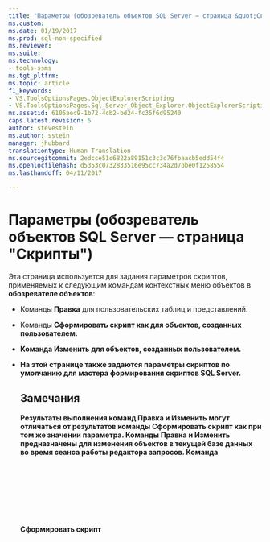 ```yaml
---
title: "Параметры (обозреватель объектов SQL Server — страница &quot;Скрипты&quot;) | Документация Майкрософт"
ms.custom: 
ms.date: 01/19/2017
ms.prod: sql-non-specified
ms.reviewer: 
ms.suite: 
ms.technology:
- tools-ssms
ms.tgt_pltfrm: 
ms.topic: article
f1_keywords:
- VS.ToolsOptionsPages.ObjectExplorerScripting
- VS.ToolsOptionsPages.Sql_Server_Object_Explorer.ObjectExplorerScripting
ms.assetid: 6105aec9-1b72-4cb2-bd24-fc35f6d95240
caps.latest.revision: 5
author: stevestein
ms.author: sstein
manager: jhubbard
translationtype: Human Translation
ms.sourcegitcommit: 2edcce51c6822a89151c3c3c76fbaacb5edd54f4
ms.openlocfilehash: d5353c0732833516e95cc734a2d7bbe0f1258554
ms.lasthandoff: 04/11/2017

---
```

# <a name="options-sql-server-object-explorer---scripting-page"></a>Параметры (обозреватель объектов SQL Server — страница "Скрипты")
Эта страница используется для задания параметров скриптов, применяемых к следующим командам контекстных меню объектов в **обозревателе объектов**:  
  
-   Команды **Правка** для пользовательских таблиц и представлений.  
  
-   Команды **Сформировать скрипт <object> как** для объектов, созданных пользователем.  
  
-   Команда **Изменить** для объектов, созданных пользователем.  
  
-   На этой странице также задаются параметры скриптов по умолчанию для **мастера формирования скриптов SQL Server**.  
  
## <a name="remarks"></a>Замечания  
Результаты выполнения команд **Правка** и **Изменить** могут отличаться от результатов команды **Сформировать скрипт <object> как** при том же значении параметра. Команды **Правка** и **Изменить** предназначены для изменения объектов в текущей базе данных во время сеанса работы редактора запросов. Команда **Сформировать скрипт <object> как** предназначена для формирования скрипта, который можно использовать позже для создания объектов.  
  
## <a name="options"></a>Параметры  
Укажите параметры создания скриптов, выбрав нужные настройки из числа доступных в окне списка, расположенном справа от каждого параметра.  
  
### <a name="general-scripting-options"></a>Общие параметры скрипта  
**Разделить отдельные инструкции**  
Разделяет отдельные инструкции [!INCLUDE[tsql](../../includes/tsql_md.md)] с помощью пакетного разделителя. Чтобы изменить пакетный разделитель по умолчанию для **редактора запросов**, выберите **Сервис**/**Параметры**/**Выполнение запроса**/**SQL Server**/**Общие**/**Разделитель пакетов**. Значение по умолчанию — False. Дополнительные сведения см. в разделе [GO (Transact-SQL)](http://msdn.microsoft.com/en-us/b2ca6791-3a07-4209-ba8e-2248a92dd738).  
  
**Включить описательные заголовки**  
Добавляет к скрипту описательные комментарии, разделяя его на разделы для каждого объекта. Значение по умолчанию — True. Дополнительные сведения см. в разделе [/*...*/ (Comment) (Transact-SQL)](http://msdn.microsoft.com/en-us/4d9ab1b2-4bbb-4c16-beb1-cafc1af7417c).  
  
**Включить параметры vardecimal**  
Включает параметры хранения vardecimal. Значение по умолчанию — False. Дополнительные сведения см. в разделе [sp_db_vardecimal_storage_format (Transact-SQL)](http://msdn.microsoft.com/en-us/9920b2f7-b802-4003-913c-978c17ae4542).  
  
**Создать скрипт для отслеживания изменений**  
Включает в скрипт сведения об отслеживании изменений.  
  
**Скрипт для версии сервера**  
Создает скрипт, который можно выполнять на выбранной версии [!INCLUDE[ssNoVersion](../../includes/ssnoversion_md.md)]. Новые функции [!INCLUDE[ssCurrent](../../includes/sscurrent_md.md)] нельзя внести в скрипты для более ранних версий. Некоторые скрипты, созданные для [!INCLUDE[ssCurrent](../../includes/sscurrent_md.md)] , нельзя выполнять на серверах, где выполняется более ранняя версия [!INCLUDE[ssNoVersion](../../includes/ssnoversion_md.md)], или в базе данных с более ранним значением [уровня совместимости баз данных](http://msdn.microsoft.com/en-us/ca5fd220-d5ea-4182-8950-55d4101a86f6).  
  
**Внести в скрипт полнотекстовые каталоги**  
Включает скрипт для полнотекстовых каталогов. Значение по умолчанию — False. Дополнительные сведения см. в разделе [CREATE FULLTEXT CATALOG (Transact-SQL)](http://msdn.microsoft.com/en-us/d7a8bd93-e2d7-4a40-82ef-39069e65523b).  
  
**Внести в скрипт инструкцию USE <database>**  
Добавляет в скрипт инструкцию USE DATABASE для создания объектов базы данных в контексте текущей базы данных в **обозревателе объектов** . Если предполагается выполнение скрипта в другой базе данных, присвойте этому параметру значение False, чтобы не включать инструкцию USE DATABASE. Значение по умолчанию — True. Дополнительные сведения см. в разделе [USE (Transact-SQL)](http://msdn.microsoft.com/en-us/c05acac8-c063-4770-8e36-d7f71d500b10).  
  
### <a name="object-scripting-options"></a>Параметры скрипта объекта  
**Сформировать скрипт для зависимых объектов**  
Формирует скрипт для дополнительных объектов, необходимых при выполнении скрипта для выбранного объекта. Значение по умолчанию — False.  
  
**Включить предложение IF NOT EXISTS**  
Включает инструкцию для проверки отсутствия каждого объекта в базе данных перед попыткой создания этого объекта. Значение по умолчанию — False. Дополнительные сведения см. в разделах [IF...ELSE (Transact-SQL)](http://msdn.microsoft.com/en-us/676c881f-dee1-417a-bc51-55da62398e81) и [EXISTS (Transact-SQL)](http://msdn.microsoft.com/en-us/b6510a65-ac38-4296-a3d5-640db0c27631).  
  
**Имена объектов квалификаторов схемы**  
Квалифицирует имена объектов по схеме объектов. Значение по умолчанию — False. Дополнительные сведения см. в разделе [Создание схемы базы данных](http://msdn.microsoft.com/en-us/ed2a5522-f4d2-4111-95a4-d3e1e5081739).  
  
**Внести в скрипт расширенные свойства**  
Включает в скрипт расширенные свойства, если они имеются у объекта. Значение по умолчанию — False. Дополнительные сведения см. в разделе [sp_addextendedproperty (Transact-SQL)](http://msdn.microsoft.com/en-us/565483ea-875b-4133-b327-d0006d2d7b4c).  
  
**Владелец скрипта**  
Включает владельца в созданный скрипт. Значение по умолчанию — False.  
  
**Внести в скрипт разрешения**  
Включает в скрипт разрешения для объектов базы данных. Значение по умолчанию — True. Дополнительные сведения см. в разделе [Разрешения](http://msdn.microsoft.com/en-us/f28e3dea-24e6-4a81-877b-02ec4c7e36b9).  
  
### <a name="tableview-options"></a>Параметры таблицы или представления  
Следующие параметры применяются только к скриптам таблиц и представлений.  
  
**Преобразовать определяемые пользователем типы данных в базовые типы**  
Преобразует определяемые пользователем типы данных в базовые типы, из которых они были созданы. Используйте значение True, если в базе данных, в которой будет выполняться скрипт, отсутствуют определяемые пользователем типы данных базы данных-источника. Используйте значение False для сохранения определяемых пользователем типов данных. Значение по умолчанию — False. Дополнительные сведения см. в разделе [CREATE TYPE (Transact-SQL)](http://msdn.microsoft.com/en-us/2202236b-e09f-40a1-bbc7-b8cff7488905).  
  
**Создать команды SET ANSI PADDING**  
Добавляет инструкцию SET ANSI_PADDING до и после каждой инструкции CREATE TABLE. Значение по умолчанию — True. Дополнительные сведения см. в разделе [SET ANSI_PADDING (Transact-SQL)](http://msdn.microsoft.com/en-us/92bd29a3-9beb-410e-b7e0-7bc1dc1ae6d0).  
  
**Включить сортировку**  
Включить параметры сортировки в определение столбца. Значение по умолчанию — True. Дополнительные сведения см. в статье [Collation and Unicode Support](http://msdn.microsoft.com/en-us/92d34f48-fa2b-47c5-89d3-a4c39b0f39eb).  
  
**Включить свойство IDENTITY**  
Включает определения для начального значения свойства IDENTITY и шага приращения значения свойства IDENTITY. Значение по умолчанию — True. Дополнительные сведения см. в разделе [IDENTITY (Property) (Transact-SQL)](http://msdn.microsoft.com/en-us/8429134f-c821-4033-a07c-f782a48d501c).  
  
**Ссылки на внешние ключи квалификаторов схемы**  
Добавляет имя схемы к ссылкам на таблицы для ограничений FOREIGN KEY. Значение по умолчанию — True.  
  
**Внести в скрипт связанные значения по умолчанию и правила**  
Включает вызовы хранимых процедур привязки **sp_bindefault** и **sp_bindrule** . Значение по умолчанию — True. Дополнительные сведения см. в разделах [sp_bindefault (Transact-SQL)](http://msdn.microsoft.com/en-us/3da70c10-68d0-4c16-94a5-9e84c4a520f6) и [sp_bindrule (Transact-SQL)](http://msdn.microsoft.com/en-us/2606073e-c52f-498d-a923-5026b9d97e67).  
  
**Внести в скрипт ограничения CHECK**  
Добавляет в скрипт [ограничения CHECK](http://msdn.microsoft.com/en-us/637098af-2567-48f8-90f4-b41df059833e) . Значение по умолчанию — True.  
  
**Внести в скрипт значения по умолчанию**  
Включает в скрипт значения по умолчанию для столбца. Значение по умолчанию — False. Дополнительные сведения см. в статье [CREATE DEFAULT (Transact-SQL)](http://msdn.microsoft.com/en-us/08475db4-7d90-486a-814c-01a99d783d41).  
  
**Внести в скрипт файловые группы**  
Указывает файловую группу в предложении ON для определений таблиц. Значение по умолчанию — False. Дополнительные сведения см. в статье [CREATE TABLE (Transact-SQL)](http://msdn.microsoft.com/en-us/1e068443-b9ea-486a-804f-ce7b6e048e8b).  
  
**Внести в скрипт внешние ключи**  
Включает в скрипт [ограничения FOREIGN KEY](http://msdn.microsoft.com/en-us/31fbcc9f-2dc5-4bf9-aa50-ed70ec7b5bcd) . Значение по умолчанию — False.  
  
**Внести в скрипт полнотекстовые индексы**  
Включает в скрипт полнотекстовые индексы. Значение по умолчанию — False. Дополнительные сведения см. в статье [CREATE FULLTEXT INDEX (Transact-SQL)](http://msdn.microsoft.com/en-us/8b80390f-5f8b-4e66-9bcc-cabd653c19fd).  
  
**Внести в скрипт индексы**  
Включает в скрипт кластеризованные, некластеризованные индексы и XML-индексы. Значение по умолчанию — True. Дополнительные сведения см. в статье [CREATE INDEX (Transact-SQL)](http://msdn.microsoft.com/en-us/d2297805-412b-47b5-aeeb-53388349a5b9).  
  
**Внести в скрипт схемы секционирования**  
Включить в скрипт схемы секционирования таблиц. Значение по умолчанию — False. Дополнительные сведения см. в статье [CREATE PARTITION SCHEME (Transact-SQL)](http://msdn.microsoft.com/en-us/5b21c53a-b4f4-4988-89a2-801f512126e4).  
  
**Внести в скрипт первичные ключи**  
Включает в скрипт [ограничения первичных и внешних ключей](http://msdn.microsoft.com/en-us/31fbcc9f-2dc5-4bf9-aa50-ed70ec7b5bcd) . Значение по умолчанию — True.  
  
**Внести в скрипт команды сбора статистики**  
Включает в скрипт определяемые пользователем команды сбора статистики. Значение по умолчанию — False. Дополнительные сведения см. в разделе [CREATE STATISTICS (Transact-SQL)](http://msdn.microsoft.com/en-us/b23e2f6b-076c-4e6d-9281-764bdb616ad2).  
  
**Внести в скрипт триггеры**  
Включает в скрипт триггеры. Значение по умолчанию — False. Дополнительные сведения см. в разделе [CREATE TRIGGER (Transact-SQL)](http://msdn.microsoft.com/en-us/edeced03-decd-44c3-8c74-2c02f801d3e7).  
  
**Внести в скрипт уникальные ключи**  
Включает в скрипт [ограничения уникальности и ограничения проверки](http://msdn.microsoft.com/en-us/637098af-2567-48f8-90f4-b41df059833e) . Значение по умолчанию — False.  
  
**Внести в скрипт столбцы просмотра**  
Объявляет столбцы представления в заголовках представлений. Значение по умолчанию — False. Дополнительные сведения см. в статье [CREATE VIEW (Transact-SQL)](http://msdn.microsoft.com/en-us/aecc2f73-2ab5-4db9-b1e6-2f9e3c601fb9).  
  
**ScriptDriIncludeSystemNames**  
Включает созданные системой имена ограничений для обеспечения декларативной ссылочной целостности. Значение по умолчанию — False. Дополнительные сведения см. в статье [REFERENTIAL_CONSTRAINTS (Transact-SQL)](http://msdn.microsoft.com/en-us/5d358f18-0a85-4b55-af4b-98d5f4cd1020).  
  
## <a name="see-also"></a>См. также:  
[Формирование скриптов (среда SQL Server Management Studio)](http://msdn.microsoft.com/en-us/9711c617-3c68-4e5a-aea3-befc64d51524)  
  

